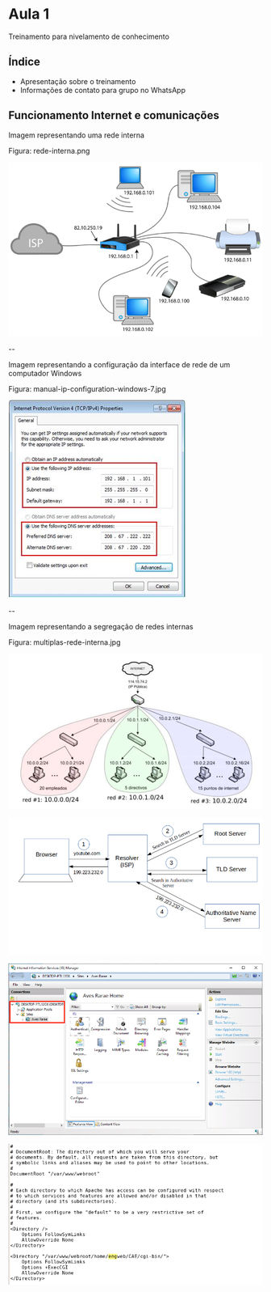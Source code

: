 # Aula 1

Treinamento para nivelamento de conhecimento



## Índice ##

 - Apresentação sobre o treinamento
 - Informações de contato para grupo no WhatsApp

## Funcionamento Internet e comunicações ##

Imagem representando uma rede interna

Figura: rede-interna.png

![alt rede-interna.png](/Aula-01/img/rede-interna.png)

--

Imagem representando a configuração da interface de rede de um computador Windows

Figura: manual-ip-configuration-windows-7.jpg

![alt manual-ip-configuration-windows-7.jpg](/Aula-01/img/manual-ip-configuration-windows-7.jpg)

--

Imagem representando a segregação de redes internas

Figura: multiplas-rede-interna.jpg

![alt multiplas-rede-interna.jpg](/Aula-01/img/multiplas-rede-interna.jpg)


![alt dns_resolve.png](/Aula-01/img/dns_resolve.png)


![alt iis-10-binding-01.png](/Aula-01/img/iis-10-binding-01.png)


![alt Hr3VC.png](/Aula-01/img/Hr3VC.png)
